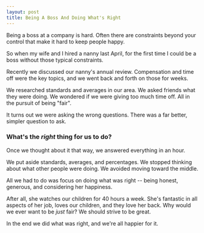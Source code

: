 ```yaml
---
layout: post
title: Being A Boss And Doing What's Right
---
```

Being a boss at a company is hard. Often there are constraints beyond your control that make it hard to keep people happy.

So when my wife and I hired a nanny last April, for the first time I could be a boss without those typical constraints.

Recently we discussed our nanny's annual review. Compensation and time off were the key topics, and we went back and forth on those for weeks.

We researched standards and averages in our area. We asked friends what they were doing. We wondered if we were giving too much time off. All in the pursuit of being "fair".

It turns out we were asking the wrong questions. There was a far better, simpler question to ask.

### What's the _right_ thing for us to do?

Once we thought about it that way, we answered everything in an hour.

We put aside standards, averages, and percentages. We stopped thinking about what other people were doing. We avoided moving toward the middle.

All we had to do was focus on doing what was right -- being honest, generous, and considering her happiness.

After all, she watches our children for 40 hours a week. She's fantastic in all aspects of her job, loves our children, and they love her back. Why would we ever want to be _just_ fair? We should strive to be great.

In the end we did what was right, and we're all happier for it.